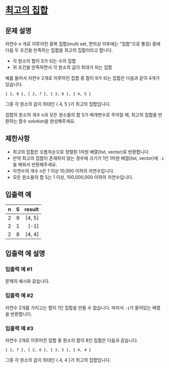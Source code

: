 # [최고의 집합](https://school.programmers.co.kr/learn/courses/30/lessons/12938)

## 문제 설명
자연수 n 개로 이루어진 중복 집합(multi set, 편의상 이후에는 "집합"으로 통칭) 중에 다음 두 조건을 만족하는 집합을 최고의 집합이라고 합니다.
- 각 원소의 합이 S가 되는 수의 집합
- 위 조건을 만족하면서 각 원소의 곱이 최대가 되는 집합

예를 들어서 자연수 2개로 이루어진 집합 중 합이 9가 되는 집합은 다음과 같이 4개가 있습니다.
```
{ 1, 8 }, { 2, 7 }, { 3, 6 }, { 4, 5 }
```
그중 각 원소의 곱이 최대인 { 4, 5 }가 최고의 집합입니다.

집합의 원소의 개수 n과 모든 원소들의 합 S가 매개변수로 주어질 때, 최고의 집합을 반환하는 함수 solution을 완성해주세요.

## 제한사항
- 최고의 집합은 오름차순으로 정렬된 1차원 배열(list, vector)로 반환합니다.
- 만약 최고의 집합이 존재하지 않는 경우에 크기가 1인 1차원 배열(list, vector)에 `-1` 을 채워서 반환해주세요.
- 자연수의 개수 n은 1 이상 10,000 이하의 자연수입니다.
- 모든 원소들의 합 S는 1 이상, 100,000,000 이하의 자연수입니다.

## 입출력 예
| n | S | result |
|---:|---:|--------:|
| 2  | 9 | [4, 5] |
| 2  | 1 | [-1]   |
| 2  | 8 | [4, 4] |

## 입출력 예 설명
### 입출력 예 #1
문제의 예시와 같습니다.

### 입출력 예 #2
자연수 2개를 가지고는 합이 1인 집합을 만들 수 없습니다. 따라서 `-1`가 들어있는 배열을 반환합니다.

### 입출력 예 #3
자연수 2개로 이루어진 집합 중 원소의 합이 8인 집합은 다음과 같습니다.
```
{ 1, 7 }, { 2, 6 }, { 3, 5 }, { 4, 4 }
```
그중 각 원소의 곱이 최대인 { 4, 4 }가 최고의 집합입니다.